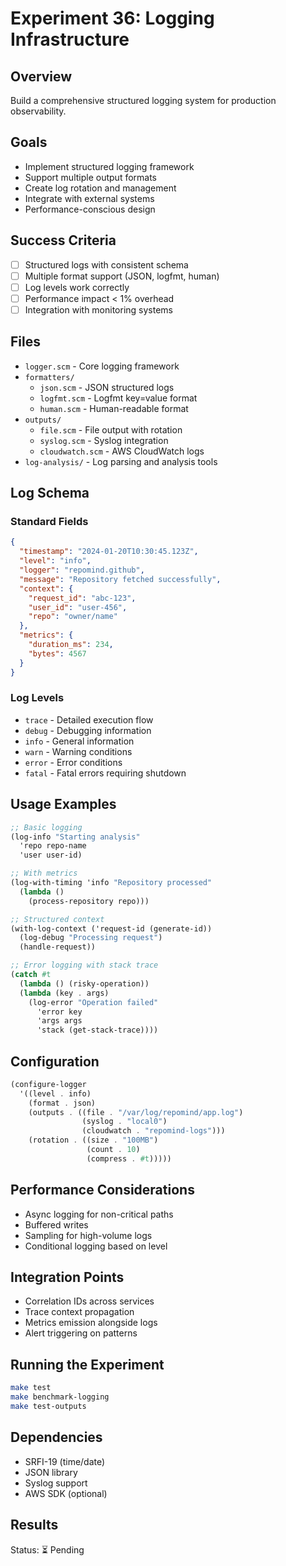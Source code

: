 # Experiment 36: Logging Infrastructure

## Overview
Build a comprehensive structured logging system for production observability.

## Goals
- Implement structured logging framework
- Support multiple output formats
- Create log rotation and management
- Integrate with external systems
- Performance-conscious design

## Success Criteria
- [ ] Structured logs with consistent schema
- [ ] Multiple format support (JSON, logfmt, human)
- [ ] Log levels work correctly
- [ ] Performance impact < 1% overhead
- [ ] Integration with monitoring systems

## Files
- `logger.scm` - Core logging framework
- `formatters/`
  - `json.scm` - JSON structured logs
  - `logfmt.scm` - Logfmt key=value format
  - `human.scm` - Human-readable format
- `outputs/`
  - `file.scm` - File output with rotation
  - `syslog.scm` - Syslog integration
  - `cloudwatch.scm` - AWS CloudWatch logs
- `log-analysis/` - Log parsing and analysis tools

## Log Schema

### Standard Fields
```json
{
  "timestamp": "2024-01-20T10:30:45.123Z",
  "level": "info",
  "logger": "repomind.github",
  "message": "Repository fetched successfully",
  "context": {
    "request_id": "abc-123",
    "user_id": "user-456",
    "repo": "owner/name"
  },
  "metrics": {
    "duration_ms": 234,
    "bytes": 4567
  }
}
```

### Log Levels
- `trace` - Detailed execution flow
- `debug` - Debugging information
- `info` - General information
- `warn` - Warning conditions
- `error` - Error conditions
- `fatal` - Fatal errors requiring shutdown

## Usage Examples

```scheme
;; Basic logging
(log-info "Starting analysis" 
  'repo repo-name
  'user user-id)

;; With metrics
(log-with-timing 'info "Repository processed"
  (lambda ()
    (process-repository repo)))

;; Structured context
(with-log-context ('request-id (generate-id))
  (log-debug "Processing request")
  (handle-request))

;; Error logging with stack trace
(catch #t
  (lambda () (risky-operation))
  (lambda (key . args)
    (log-error "Operation failed"
      'error key
      'args args
      'stack (get-stack-trace))))
```

## Configuration

```scheme
(configure-logger
  '((level . info)
    (format . json)
    (outputs . ((file . "/var/log/repomind/app.log")
                (syslog . "local0")
                (cloudwatch . "repomind-logs")))
    (rotation . ((size . "100MB")
                 (count . 10)
                 (compress . #t)))))
```

## Performance Considerations
- Async logging for non-critical paths
- Buffered writes
- Sampling for high-volume logs
- Conditional logging based on level

## Integration Points
- Correlation IDs across services
- Trace context propagation
- Metrics emission alongside logs
- Alert triggering on patterns

## Running the Experiment
```bash
make test
make benchmark-logging
make test-outputs
```

## Dependencies
- SRFI-19 (time/date)
- JSON library
- Syslog support
- AWS SDK (optional)

## Results
Status: ⏳ Pending
